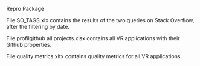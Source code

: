 Repro Package

File SO_TAGS.xlx contains the results of the two queries on Stack Overflow, after the filtering by date.

File profilgithub all projects.xlsx contains all VR applications with their Github properties.

File quality metrics.xltx contains quality metrics for all VR applications.
